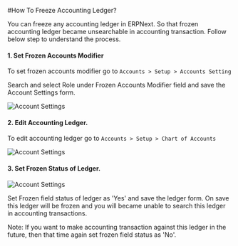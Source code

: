 #How To Freeze Accounting Ledger?

You can freeze any accounting ledger in ERPNext. So that frozen accounting ledger became unsearchable in accounting transaction. Follow below step to understand the process.

#### 1. Set Frozen Accounts Modifier

To set frozen accounts modifier go to `Accounts > Setup > Accounts Setting`

Search and select Role under Frozen Accounts Modifier field and save the Account Settings form. 
   
![Account Settings]({{docs_base_url}}/assets/img/articles/Selection_001f1e2ff.png)

#### 2. Edit Accounting Ledger.

To edit accounting ledger go to `Accounts > Setup > Chart of Accounts`

![Account Settings]({{docs_base_url}}/assets/img/articles/Selection_0027e4d09.png)

#### 3. Set Frozen Status of Ledger.

![Account Settings]({{docs_base_url}}/assets/img/articles/Selection_003bf981b.png)

Set Frozen field status of ledger as 'Yes' and save the ledger form. On save this ledger will be frozen and you will became unable to search this ledger in accounting transactions. 

<div class ="well"> Note: If you want to make accounting transaction against this ledger in the future, then that time again set frozen field status as 'No'.</div>


<!-- markdown -->
